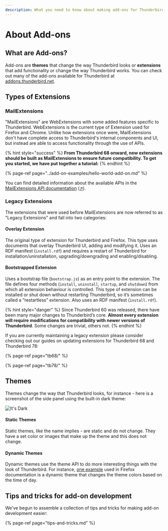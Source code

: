 ```yaml
---
description: What you need to know about making add-ons for Thunderbird.
---
```


# About Add-ons

## What are Add-ons?

Add-ons are **themes** that change the way Thunderbird looks or **extensions** that add functionality or change the way Thunderbird works. You can check out many of the add-ons available for Thunderbird at [addons.thunderbird.net](https://addons.thunderbird.net).

## Types of Extensions

### MailExtensions

"MailExtensions" are WebExtensions with some added features specific to Thunderbird. WebExtensions is the current type of Extension used for Firefox and Chrome. Unlike how extensions once were, MailExtensions don't have complete access to Thunderbird's internal components and UI, but instead are able to access functionality through the use of APIs.

{% hint style="success" %}
**From Thunderbird 68 onward, new extensions should be built as MailExtensions to ensure future compatibility. To get you started, we have put together a tutorial:**
{% endhint %}

{% page-ref page="../add-on-examples/hello-world-add-on.md" %}

You can find detailed information about the available APIs in the [MailExtensions API documentation](https://thunderbird-webextensions.readthedocs.io/) \([↗](https://thunderbird-webextensions.readthedocs.io/)\).

### Legacy Extensions

The extensions that were used before MailExtensions are now referred to as "Legacy Extensions" and fall into two categories:

#### **Overlay Extension**

The original type of extension for Thunderbird and Firefox. This type uses documents that overlay Thunderbird UI, adding and modifying it. Uses an RDF manifest \(`install.rdf`\) and requires a restart of Thunderbird for installation/uninstallation, upgrading/downgrading and enabling/disabling.

#### **Bootstrapped Extension**

Uses a bootstrap file \(`bootstrap.js`\) as an entry point to the extension. The file defines four methods \(`install`, `uninstall`, `startup`, and `shutdown`\) from which all extension behaviour is controlled. This type of extension can be installed or shut down without restarting Thunderbird, so it’s sometimes called a “restartless” extension. Also uses an RDF manifest \(`install.rdf`\).

{% hint style="danger" %}
Since Thunderbird 60 was released, there have been many major changes to Thunderbird’s core. **Almost every extension will require modifications for compatibility with newer versions of Thunderbird**. Some changes are trivial, others not.
{% endhint %}

If you are currently maintaining a legacy extension please consider checking out our guides on updating extensions for Thunderbird 68 and Thunderbird 78:

{% page-ref page="tb68/" %}

{% page-ref page="tb78/" %}

## Themes

Themes change the way that Thunderbird looks, for instance - here is a screenshot of the side panel using the built-in dark theme:

![It&apos;s Dark](../.gitbook/assets/screenshot-from-2019-03-23-13-47-57.png)

#### Static Themes

Static themes, like the name implies - are static and do not change. They have a set color or images that make up the theme and this does not change.

#### Dynamic Themes

Dynamic themes use the theme API to do more interesting things with the look of Thunderbird. For instance, [one example](https://developer.mozilla.org/en-US/docs/Mozilla/Add-ons/Themes/Theme_concepts#Dynamic_themes) used in Firefox documentation is a dynamic theme that changes the theme colors based on the time of day.

## Tips and tricks for add-on development

We've begun to assemble a collection of tips and tricks for making add-on development easier:

{% page-ref page="tips-and-tricks.md" %}

